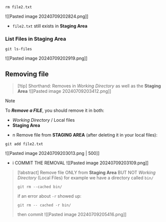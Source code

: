 ```
rm file2.txt
```

![[Pasted image 20240709202824.png]]
- `file2.txt` still exists in __Staging Area__


### List Files in __Staging Area__
```
git ls-files
```
![[Pasted image 20240709202919.png]]


## Removing file
> [!tip] Shorthand:
>  Removes in _Working Directory_ as well as the __Staging Area__
> ![[Pasted image 20240709203412.png]]


> [!note]
> To ___Remove a FILE___, you should remove it in both:
> - _Working Directory_  / Local files
> - __Staging Area__ 

- n Remove file from __STAGING AREA__ (after deleting it in your local files):
```
git add file2.txt
```
![[Pasted image 20240709203013.png | 500]]
- i COMMIT THE REMOVAL
![[Pasted image 20240709203109.png]]


> [!abstract] Remove file ONLY from __Staging Area__ BUT NOT _Working Directory_ (Local Files)
> for example we have a directory called `bin/`
> ```
> git rm --cached bin/
> ```
> if an error about `-r` showed up:
> ```
> git rm -- cached -r bin/
> ```
> then commit
> ![[Pasted image 20240709205416.png]]



